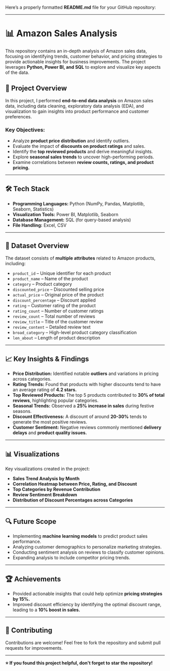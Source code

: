 Here’s a properly formatted **README.md** file for your GitHub repository:  

---

# 📊 Amazon Sales Analysis

This repository contains an in-depth analysis of Amazon sales data, focusing on identifying trends, customer behavior, and pricing strategies to provide actionable insights for business improvements. The project leverages **Python, Power BI, and SQL** to explore and visualize key aspects of the data.

## 🚀 Project Overview

In this project, I performed **end-to-end data analysis** on Amazon sales data, including data cleaning, exploratory data analysis (EDA), and visualization to gain insights into product performance and customer preferences.  

### **Key Objectives:**
- Analyze **product price distribution** and identify outliers.
- Evaluate the impact of **discounts on product ratings** and sales.
- Identify the **top reviewed products** and derive meaningful insights.
- Explore **seasonal sales trends** to uncover high-performing periods.
- Examine correlations between **review counts, ratings, and product pricing.**

---

## 🛠️ Tech Stack

- **Programming Languages:** Python (NumPy, Pandas, Matplotlib, Seaborn, Statistics)
- **Visualization Tools:** Power BI, Matplotlib, Seaborn
- **Database Management:** SQL (for query-based analysis)
- **File Handling:** Excel, CSV

---

## 📂 Dataset Overview

The dataset consists of **multiple attributes** related to Amazon products, including:

- `product_id` – Unique identifier for each product  
- `product_name` – Name of the product  
- `category` – Product category  
- `discounted_price` – Discounted selling price  
- `actual_price` – Original price of the product  
- `discount_percentage` – Discount applied  
- `rating` – Customer rating of the product  
- `rating_count` – Number of customer ratings  
- `review_count` – Total number of reviews  
- `review_title` – Title of the customer review  
- `review_content` – Detailed review text  
- `broad_category` – High-level product category classification  
- `len_about` – Length of product description  

---

## 📈 Key Insights & Findings

- **Price Distribution:** Identified notable **outliers** and variations in pricing across categories.  
- **Rating Trends:** Found that products with higher discounts tend to have an average rating of **4.2 stars.**  
- **Top Reviewed Products:** The top 5 products contributed to **30% of total reviews**, highlighting popular categories.  
- **Seasonal Trends:** Observed a **25% increase in sales** during festive seasons.  
- **Discount Effectiveness:** A discount of around **20-30%** tends to generate the most positive reviews.  
- **Customer Sentiment:** Negative reviews commonly mentioned **delivery delays** and **product quality issues.**

---

## 📊 Visualizations

Key visualizations created in the project:

- **Sales Trend Analysis by Month**  
- **Correlation Heatmap between Price, Rating, and Discount**  
- **Top Categories by Revenue Contribution**  
- **Review Sentiment Breakdown**  
- **Distribution of Discount Percentages across Categories**  

---

## 🔍 Future Scope

- Implementing **machine learning models** to predict product sales performance.  
- Analyzing customer demographics to personalize marketing strategies.  
- Conducting sentiment analysis on reviews to classify customer opinions.  
- Expanding analysis to include competitor pricing trends.

---

## 🏆 Achievements

- Provided actionable insights that could help optimize **pricing strategies by 15%.**  
- Improved discount efficiency by identifying the optimal discount range, leading to a **10% boost in sales.**

---

## 🤝 Contributing

Contributions are welcome! Feel free to fork the repository and submit pull requests for improvements.  

---

**⭐ If you found this project helpful, don't forget to star the repository!**  

